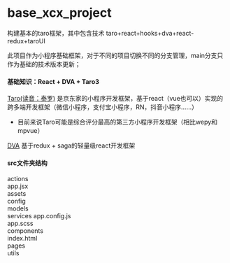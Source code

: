 # base_xcx_project

构建基本的taro框架，其中包含技术 taro+react+hooks+dva+react-redux+taroUI

此项目作为小程序基础框架，对于不同的项目切换不同的分支管理，main分支只作为基础的技术版本更新；
#### 基础知识：React + DVA + Taro3 

[Taro(读音：泰罗)](https://github.com/NervJS/taro) 是京东家的小程序开发框架，基于react（vue也可以）实现的跨多端开发框架（微信小程序，支付宝小程序，RN，抖音小程序......）

- 目前来说Taro可能是综合评分最高的第三方小程序开发框架（相比wepy和mpvue）

[DVA](https://github.com/dvajs/dva) 基于redux + saga的轻量级react开发框架


#### src文件夹结构
actions        
app.jsx   
assets      
config      
models  
services
app.config.js  
app.scss  
components  
index.html  
pages   
utils

